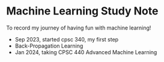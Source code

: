 # Machine Learning Study Note
To record my journey of having fun with machine learning!
- Sep 2023, started cpsc 340, my first step
- Back-Propagation Learning
- Jan 2024, taking CPSC 440 Advanced Machine Learning
